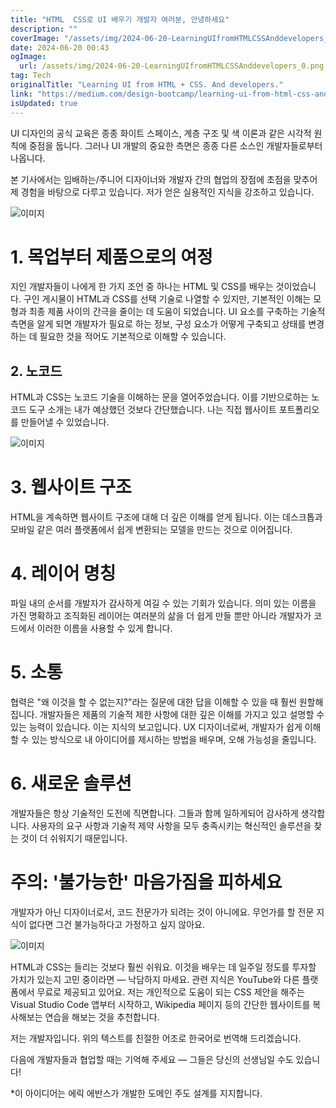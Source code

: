 ```yaml
---
title: "HTML  CSS로 UI 배우기 개발자 여러분, 안녕하세요"
description: ""
coverImage: "/assets/img/2024-06-20-LearningUIfromHTMLCSSAnddevelopers_0.png"
date: 2024-06-20 00:43
ogImage: 
  url: /assets/img/2024-06-20-LearningUIfromHTMLCSSAnddevelopers_0.png
tag: Tech
originalTitle: "Learning UI from HTML + CSS. And developers."
link: "https://medium.com/design-bootcamp/learning-ui-from-html-css-and-developers-67f030529d24"
isUpdated: true
---
```





UI 디자인의 공식 교육은 종종 화이트 스페이스, 계층 구조 및 색 이론과 같은 시각적 원칙에 중점을 둡니다. 그러나 UI 개발의 중요한 측면은 종종 다른 소스인 개발자들로부터 나옵니다.

본 기사에서는 임배하는/주니어 디자이너와 개발자 간의 협업의 장점에 초점을 맞추어 제 경험을 바탕으로 다루고 있습니다. 저가 얻은 실용적인 지식을 강조하고 있습니다.

![이미지](/assets/img/2024-06-20-LearningUIfromHTMLCSSAnddevelopers_0.png)

# 1. 목업부터 제품으로의 여정

<div class="content-ad"></div>

지인 개발자들이 나에게 한 가지 조언 중 하나는 HTML 및 CSS를 배우는 것이었습니다. 구인 게시물이 HTML과 CSS를 선택 기술로 나열할 수 있지만, 기본적인 이해는 모형과 최종 제품 사이의 간극을 줄이는 데 도움이 되었습니다. UI 요소를 구축하는 기술적 측면을 알게 되면 개발자가 필요로 하는 정보, 구성 요소가 어떻게 구축되고 상태를 변경하는 데 필요한 것을 적어도 기본적으로 이해할 수 있습니다.

## 2. 노코드

HTML과 CSS는 노코드 기술을 이해하는 문을 열어주었습니다. 이를 기반으로하는 노코드 도구 소개는 내가 예상했던 것보다 간단했습니다. 나는 직접 웹사이트 포트폴리오를 만들어낼 수 있었습니다.

![이미지](/assets/img/2024-06-20-LearningUIfromHTMLCSSAnddevelopers_1.png)

<div class="content-ad"></div>

# 3. 웹사이트 구조

HTML을 계속하면 웹사이트 구조에 대해 더 깊은 이해를 얻게 됩니다. 이는 데스크톱과 모바일 같은 여러 플랫폼에서 쉽게 변환되는 모델을 만드는 것으로 이어집니다.

# 4. 레이어 명칭

파일 내의 순서를 개발자가 감사하게 여길 수 있는 기회가 있습니다. 의미 있는 이름을 가진 명확하고 조직화된 레이어는 여러분의 삶을 더 쉽게 만들 뿐만 아니라 개발자가 코드에서 이러한 이름을 사용할 수 있게 합니다.

<div class="content-ad"></div>

# 5. 소통

협력은 "왜 이것을 할 수 없는지?"라는 질문에 대한 답을 이해할 수 있을 때 훨씬 원할해집니다. 개발자들은 제품의 기술적 제한 사항에 대한 깊은 이해를 가지고 있고 설명할 수 있는 능력이 있습니다. 이는 지식의 보고입니다. UX 디자이너로써, 개발자가 쉽게 이해할 수 있는 방식으로 내 아이디어를 제시하는 방법을 배우며, 오해 가능성을 줄입니다.

# 6. 새로운 솔루션

개발자들은 항상 기술적인 도전에 직면합니다. 그들과 함께 일하게되어 감사하게 생각합니다. 사용자의 요구 사항과 기술적 제약 사항을 모두 충족시키는 혁신적인 솔루션을 찾는 것이 더 쉬워지기 때문입니다.

<div class="content-ad"></div>

# 주의: '불가능한' 마음가짐을 피하세요

개발자가 아닌 디자이너로서, 코드 전문가가 되려는 것이 아니에요. 무언가를 할 전문 지식이 없다면 그건 불가능하다고 가정하고 싶지 않아요.

![이미지](/assets/img/2024-06-20-LearningUIfromHTMLCSSAnddevelopers_2.png)

HTML과 CSS는 들리는 것보다 훨씬 쉬워요. 이것을 배우는 데 일주일 정도를 투자할 가치가 있는지 고민 중이라면 — 낙담하지 마세요. 관련 지식은 YouTube와 다른 플랫폼에서 무료로 제공되고 있어요. 저는 개인적으로 도움이 되는 CSS 제안을 해주는 Visual Studio Code 앱부터 시작하고, Wikipedia 페이지 등의 간단한 웹사이트를 복사해보는 연습을 해보는 것을 추천합니다.

<div class="content-ad"></div>

저는 개발자입니다. 위의 텍스트를 친절한 어조로 한국어로 번역해 드리겠습니다.

다음에 개발자들과 협업할 때는 기억해 주세요 — 그들은 당신의 선생님일 수도 있습니다!

*이 아이디어는 에릭 에반스가 개발한 도메인 주도 설계를 지지합니다.
